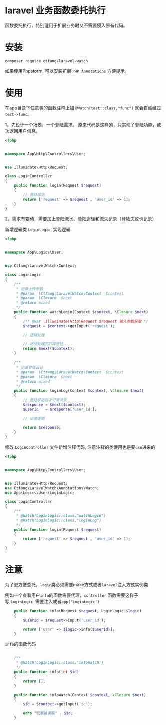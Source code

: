 # laravel 业务函数委托执行

函数委托执行，特别适用于扩展业务时又不需要侵入原有代码。

# 安装
~~~~shell
composer require ctfang/laravel-watch
~~~~
如果使用Phpstorm, 可以安装扩展 `PHP Annotations` 方便提示。
# 使用

在app目录下任意类的函数注释上加 `@Watch(test::class,"func")` 就会自动经过 `test->func`。

1。先设计一个场景，一个登陆需求。
原来代码是这样的，只实现了登陆功能，成功返回用户信息。
~~~~php
<?php


namespace App\Http\Controllers\User;


use Illuminate\Http\Request;

class LoginController
{
    public function login(Request $request)
    {
        // 登陆成功
        return ['request' => $request , 'user_id' => 1];
    }
}
~~~~
2。需求有变动，需要加上登陆流水、登陆途径和流失记录（登陆失败也记录）

新增逻辑类 `LoginLogic`, 实现逻辑

~~~~php
<?php


namespace App\Logics\User;


use Ctfang\LaravelWatch\Context;

class LoginLogic
{
    /**
     * 记录上传参数
     * @param  \Ctfang\LaravelWatch\Context  $context
     * @param  \Closure  $next
     * @return mixed
     */
    public function watchLogin(Context $context, \Closure $next)
    {
        /** @var \Illuminate\Http\Request $request 输入参数获取 */
        $request = $context->getInput('request');

        // 逻辑处理

        // 途径处理完后再登陆
        return $next($context);
    }

    /**
     * 记录登陆日记
     * @param  \Ctfang\LaravelWatch\Context  $context
     * @param  \Closure  $next
     * @return mixed
     */
    public function loginLog(Context $context, \Closure $next)
    {
        // 登陆成功后才记录流失
        $response = $next($context);
        $userId   = $response['user_id'];

        // 记录逻辑
        
        return $response;
    }
}
~~~~
修改 `LoginController` 文件新增注释代码, 注意注释的类使用也是要`use`进来的
~~~~php
<?php


namespace App\Http\Controllers\User;


use Illuminate\Http\Request;
use Ctfang\LaravelWatch\Annotations\Watch;
use App\Logics\User\LoginLogic;

class LoginController
{
    /**
     * @Watch(LoginLogic::class,"watchLogin")
     * @Watch(LoginLogic::class,"loginLog")
     */
    public function login(Request $request)
    {
        return ['request' => $request , 'user_id' => 1];
    }
}
~~~~

# 注意

为了更方便委托，`logic`类必须需要make方式或者`laravel`注入方式实例类

例如一个查看用户`info`的函数需要代理，`controller` 函数需要这样子写,`LoginLogic `需要注入或者`app('LoginLogic')`
~~~~php
    public function info(Request $request, LoginLogic $logic)
    {
        $userId = $request->input('user_id');

        return ['user' => $logic->info($userId)];
    }
~~~~
`info`的函数代码

~~~~php

    /**
     * @Watch(LoginLogic::class,'infoWatch')
     */
    public function info(int $id)
    {
        return [];
    }

    public function infoWatch(Context $context, \Closure $next)
    {
        $id = $context->getInput('id');

        echo "玩家被读取" . $id;
    }
~~~~
